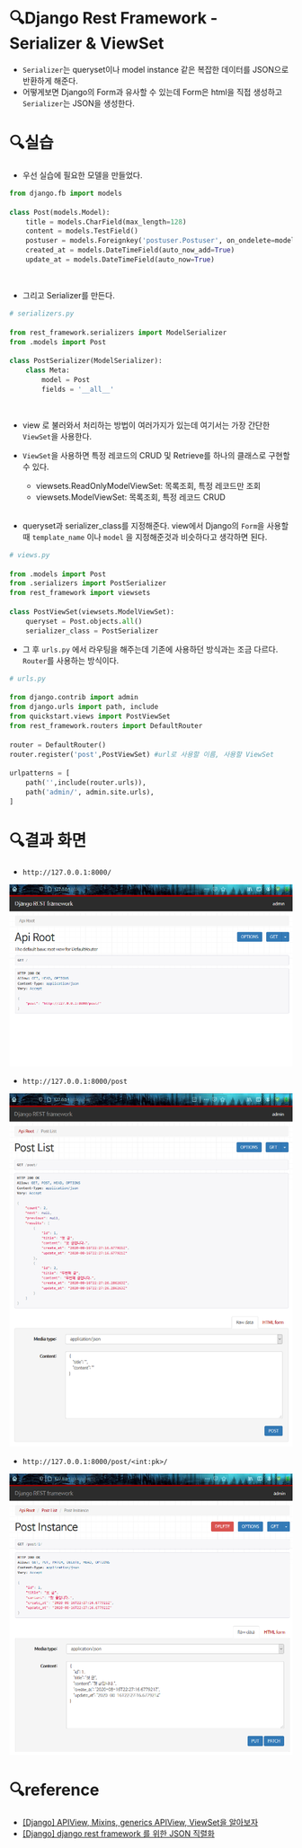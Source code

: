 # 🔍Django Rest Framework - Serializer & ViewSet
* `Serializer`는 queryset이나 model instance 같은 복잡한 데이터를 JSON으로 반환하게 해준다.
* 어떻게보면 Django의 Form과 유사할 수 있는데 Form은 html을 직접 생성하고 `Serializer`는 JSON을 생성한다.


# 🔍실습
* 우선 실습에 필요한 모델을 만들었다.
```python
from django.fb import models

class Post(models.Model):
    title = models.CharField(max_length=128)
    content = models.TestField()
    postuser = models.Foreignkey('postuser.Postuser', on_ondelete=models.CASCADE)
    created_at = models.DateTimeField(auto_now_add=True)
    update_at = models.DateTimeField(auto_now=True)
```
<br>

* 그리고 Serializer를 만든다.
```python
# serializers.py

from rest_framework.serializers import ModelSerializer
from .models import Post

class PostSerializer(ModelSerializer):
    class Meta:
        model = Post
        fields = '__all__'
```
<br>

* view 로 불러와서 처리하는 방법이 여러가지가 있는데 여기서는 가장 간단한 `ViewSet`을 사용한다.

* `ViewSet`을 사용하면 특정 레코드의 CRUD 및 Retrieve를 하나의 클래스로 구현할 수 있다.
    * viewsets.ReadOnlyModelViewSet: 목록조회, 특정 레코드만 조회
    * viewsets.ModelViewSet: 목록조회, 특정 레코드 CRUD
<br><br>
* queryset과 serializer_class를 지정해준다. view에서 Django의 `Form`을 사용할 때 `template_name` 이나 `model` 을 지정해준것과 비슷하다고 생각하면 된다.

```python
# views.py

from .models import Post
from .serializers import PostSerializer
from rest_framework import viewsets

class PostViewSet(viewsets.ModelViewSet):
    queryset = Post.objects.all()
    serializer_class = PostSerializer
```

* 그 후 `urls.py` 에서 라우팅을 해주는데 기존에 사용하던 방식과는 조금 다르다. `Router`를 사용하는 방식이다.

```python
# urls.py 

from django.contrib import admin
from django.urls import path, include
from quickstart.views import PostViewSet
from rest_framework.routers import DefaultRouter

router = DefaultRouter()
router.register('post',PostViewSet) #url로 사용할 이름, 사용할 ViewSet

urlpatterns = [
    path('',include(router.urls)),
    path('admin/', admin.site.urls),
]
```

# 🔍결과 화면
* `http://127.0.0.1:8000/` 

![](https://github.com/ksy37667/TIL/blob/master/DRF/Serializer/img/drf1.PNG)

* `http://127.0.0.1:8000/post`

![](https://github.com/ksy37667/TIL/blob/master/DRF/Serializer/img/drf2.PNG)

* `http://127.0.0.1:8000/post/<int:pk>/`

![](https://github.com/ksy37667/TIL/blob/master/DRF/Serializer/img/drf3.PNG)


# 🔍reference
* [[Django] APIView, Mixins, generics APIView, ViewSet을 알아보자](https://ssungkang.tistory.com/entry/Django-APIView-Mixins-generics-APIView-ViewSet%EC%9D%84-%EC%95%8C%EC%95%84%EB%B3%B4%EC%9E%90?category=366160)
* [[Django] django rest framework 를 위한 JSON 직렬화](https://ssungkang.tistory.com/entry/Django-django-rest-framework-%EB%A5%BC-%EC%9C%84%ED%95%9C-JSON-%EC%A7%81%EB%A0%AC%ED%99%94?category=366160)